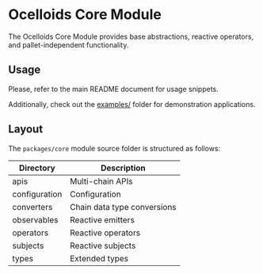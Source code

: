 # Ocelloids Core Module

The Ocelloids Core Module provides base abstractions, reactive operators, and pallet-independent functionality.

## Usage

Please, refer to the main README document for usage snippets.

Additionally, check out the [examples/](https://github.com/sodazone/ocelloids/tree/main/examples) folder for demonstration applications.

## Layout

The `packages/core` module source folder is structured as follows:

| Directory                    | Description                               |
|------------------------------|-------------------------------------------|
|  apis                        | Multi-chain APIs                          |
|  configuration               | Configuration                             |
|  converters                  | Chain data type conversions               |
|  observables                 | Reactive emitters                         |
|  operators                   | Reactive operators                        |
|  subjects                    | Reactive subjects                         |
|  types                       | Extended types                            |

